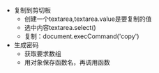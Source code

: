 - 复制到剪切板
  - 创建一个textarea,textarea.value是要复制的值
  - 选中内容textarea.select()
  - 复制：document.execCommand('copy')
- 生成密码
  - 获取要求数组
  - 用对象保存函数名，再调用函数